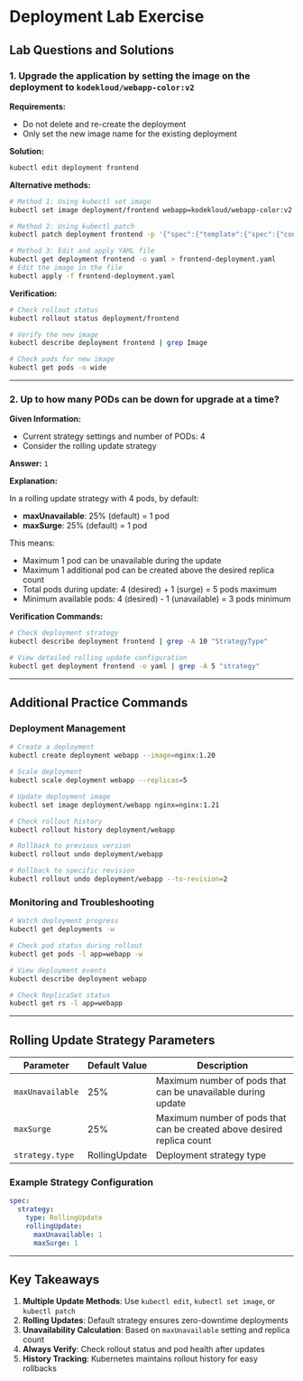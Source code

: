 # Deployment Lab Exercise

## Lab Questions and Solutions

### 1. Upgrade the application by setting the image on the deployment to `kodekloud/webapp-color:v2`

**Requirements:**
- Do not delete and re-create the deployment
- Only set the new image name for the existing deployment

**Solution:**

```sh
kubectl edit deployment frontend
```

**Alternative methods:**

```sh
# Method 1: Using kubectl set image
kubectl set image deployment/frontend webapp=kodekloud/webapp-color:v2

# Method 2: Using kubectl patch
kubectl patch deployment frontend -p '{"spec":{"template":{"spec":{"containers":[{"name":"webapp","image":"kodekloud/webapp-color:v2"}]}}}}'

# Method 3: Edit and apply YAML file
kubectl get deployment frontend -o yaml > frontend-deployment.yaml
# Edit the image in the file
kubectl apply -f frontend-deployment.yaml
```

**Verification:**

```sh
# Check rollout status
kubectl rollout status deployment/frontend

# Verify the new image
kubectl describe deployment frontend | grep Image

# Check pods for new image
kubectl get pods -o wide
```

---

### 2. Up to how many PODs can be down for upgrade at a time?

**Given Information:**
- Current strategy settings and number of PODs: 4
- Consider the rolling update strategy

**Answer:** `1`

**Explanation:**

In a rolling update strategy with 4 pods, by default:

- **maxUnavailable**: 25% (default) = 1 pod
- **maxSurge**: 25% (default) = 1 pod

This means:
- Maximum 1 pod can be unavailable during the update
- Maximum 1 additional pod can be created above the desired replica count
- Total pods during update: 4 (desired) + 1 (surge) = 5 pods maximum
- Minimum available pods: 4 (desired) - 1 (unavailable) = 3 pods minimum

**Verification Commands:**

```sh
# Check deployment strategy
kubectl describe deployment frontend | grep -A 10 "StrategyType"

# View detailed rolling update configuration
kubectl get deployment frontend -o yaml | grep -A 5 "strategy"
```

---

## Additional Practice Commands

### Deployment Management

```sh
# Create a deployment
kubectl create deployment webapp --image=nginx:1.20

# Scale deployment
kubectl scale deployment webapp --replicas=5

# Update deployment image
kubectl set image deployment/webapp nginx=nginx:1.21

# Check rollout history
kubectl rollout history deployment/webapp

# Rollback to previous version
kubectl rollout undo deployment/webapp

# Rollback to specific revision
kubectl rollout undo deployment/webapp --to-revision=2
```

### Monitoring and Troubleshooting

```sh
# Watch deployment progress
kubectl get deployments -w

# Check pod status during rollout
kubectl get pods -l app=webapp -w

# View deployment events
kubectl describe deployment webapp

# Check ReplicaSet status
kubectl get rs -l app=webapp
```

---

## Rolling Update Strategy Parameters

| Parameter | Default Value | Description |
|-----------|---------------|-------------|
| `maxUnavailable` | 25% | Maximum number of pods that can be unavailable during update |
| `maxSurge` | 25% | Maximum number of pods that can be created above desired replica count |
| `strategy.type` | RollingUpdate | Deployment strategy type |

### Example Strategy Configuration

```yaml
spec:
  strategy:
    type: RollingUpdate
    rollingUpdate:
      maxUnavailable: 1
      maxSurge: 1
```

---

## Key Takeaways

1. **Multiple Update Methods**: Use `kubectl edit`, `kubectl set image`, or `kubectl patch`
2. **Rolling Updates**: Default strategy ensures zero-downtime deployments
3. **Unavailability Calculation**: Based on `maxUnavailable` setting and replica count
4. **Always Verify**: Check rollout status and pod health after updates
5. **History Tracking**: Kubernetes maintains rollout history for easy rollbacks
